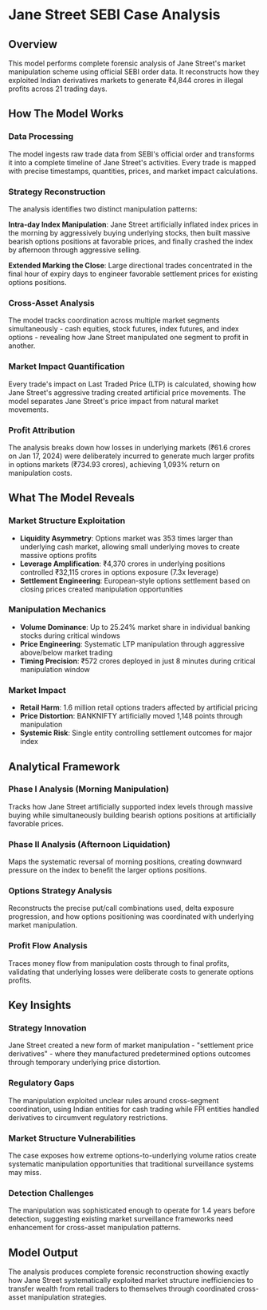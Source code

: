 # Jane Street SEBI Case Analysis

## Overview

This model performs complete forensic analysis of Jane Street's market manipulation scheme using official SEBI order data. It reconstructs how they exploited Indian derivatives markets to generate ₹4,844 crores in illegal profits across 21 trading days.

## How The Model Works

### Data Processing
The model ingests raw trade data from SEBI's official order and transforms it into a complete timeline of Jane Street's activities. Every trade is mapped with precise timestamps, quantities, prices, and market impact calculations.

### Strategy Reconstruction  
The analysis identifies two distinct manipulation patterns:

**Intra-day Index Manipulation**: Jane Street artificially inflated index prices in the morning by aggressively buying underlying stocks, then built massive bearish options positions at favorable prices, and finally crashed the index by afternoon through aggressive selling.

**Extended Marking the Close**: Large directional trades concentrated in the final hour of expiry days to engineer favorable settlement prices for existing options positions.

### Cross-Asset Analysis
The model tracks coordination across multiple market segments simultaneously - cash equities, stock futures, index futures, and index options - revealing how Jane Street manipulated one segment to profit in another.

### Market Impact Quantification
Every trade's impact on Last Traded Price (LTP) is calculated, showing how Jane Street's aggressive trading created artificial price movements. The model separates Jane Street's price impact from natural market movements.

### Profit Attribution
The analysis breaks down how losses in underlying markets (₹61.6 crores on Jan 17, 2024) were deliberately incurred to generate much larger profits in options markets (₹734.93 crores), achieving 1,093% return on manipulation costs.

## What The Model Reveals

### Market Structure Exploitation
- **Liquidity Asymmetry**: Options market was 353 times larger than underlying cash market, allowing small underlying moves to create massive options profits
- **Leverage Amplification**: ₹4,370 crores in underlying positions controlled ₹32,115 crores in options exposure (7.3x leverage)
- **Settlement Engineering**: European-style options settlement based on closing prices created manipulation opportunities

### Manipulation Mechanics
- **Volume Dominance**: Up to 25.24% market share in individual banking stocks during critical windows
- **Price Engineering**: Systematic LTP manipulation through aggressive above/below market trading
- **Timing Precision**: ₹572 crores deployed in just 8 minutes during critical manipulation window

### Market Impact
- **Retail Harm**: 1.6 million retail options traders affected by artificial pricing
- **Price Distortion**: BANKNIFTY artificially moved 1,148 points through manipulation
- **Systemic Risk**: Single entity controlling settlement outcomes for major index

## Analytical Framework

### Phase I Analysis (Morning Manipulation)
Tracks how Jane Street artificially supported index levels through massive buying while simultaneously building bearish options positions at artificially favorable prices.

### Phase II Analysis (Afternoon Liquidation)  
Maps the systematic reversal of morning positions, creating downward pressure on the index to benefit the larger options positions.

### Options Strategy Analysis
Reconstructs the precise put/call combinations used, delta exposure progression, and how options positioning was coordinated with underlying market manipulation.

### Profit Flow Analysis
Traces money flow from manipulation costs through to final profits, validating that underlying losses were deliberate costs to generate options profits.

## Key Insights

### Strategy Innovation
Jane Street created a new form of market manipulation - "settlement price derivatives" - where they manufactured predetermined options outcomes through temporary underlying price distortion.

### Regulatory Gaps
The manipulation exploited unclear rules around cross-segment coordination, using Indian entities for cash trading while FPI entities handled derivatives to circumvent regulatory restrictions.

### Market Structure Vulnerabilities
The case exposes how extreme options-to-underlying volume ratios create systematic manipulation opportunities that traditional surveillance systems may miss.

### Detection Challenges
The manipulation was sophisticated enough to operate for 1.4 years before detection, suggesting existing market surveillance frameworks need enhancement for cross-asset manipulation patterns.

## Model Output

The analysis produces complete forensic reconstruction showing exactly how Jane Street systematically exploited market structure inefficiencies to transfer wealth from retail traders to themselves through coordinated cross-asset manipulation strategies.

